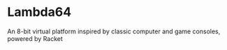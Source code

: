 Lambda64
========

An 8-bit virtual platform inspired by classic computer and game consoles, powered by Racket
